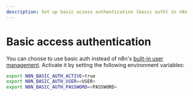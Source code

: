 ```yaml
---
description: Set up basic access authentication (basic auth) in n8n
---
```


# Basic access authentication

You can choose to use basic auth instead of n8n's [built-in user management](/hosting/authentication/user-management-self-hosted/). Activate it by setting the following environment variables:

```bash
export N8N_BASIC_AUTH_ACTIVE=true
export N8N_BASIC_AUTH_USER=<USER>
export N8N_BASIC_AUTH_PASSWORD=<PASSWORD>
```
